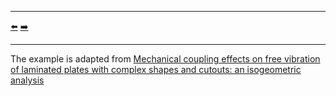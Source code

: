 ***
[⬅️](../001/README.md "Previous example")
[➡️](../README.md "Go up one directory level")
***

The example is adapted from [Mechanical coupling effects on free vibration of laminated plates with complex shapes and cutouts: an isogeometric analysis](https://doi.org/10.1007/s40430-025-05752-1)
